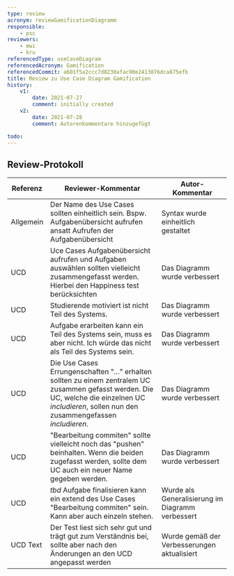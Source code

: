 ```yaml
---
type: review
acronym: reviewGamificationDiagramm
responsible:
    - psc
reviewers:
    - mwi
    - kru
referencedType: useCaseDiagram
referencedAcronym: Gamification
referencedCommit: a601f5a2ccc7d8230afac90e2413076dca875efb
title: Review zu Use Case Diagram Gamification
history:
    v1:
        date: 2021-07-27
        comment: initially created
    v2:
        date: 2021-07-28
        comment: Autorenkommentare hinzugefügt

todo:
---
```


## Review-Protokoll

| Referenz | Reviewer-Kommentar | Autor-Kommentar |
|------------|------------------|-----------------|
| Allgemein | Der Name des Use Cases sollten einheitlich sein. Bspw. Aufgabenübersicht aufrufen ansatt Aufrufen der Aufgabenübersicht | Syntax wurde einheitlich gestaltet |
| UCD | Uce Cases Aufgabenübersicht aufrufen und Aufgaben auswählen sollten vielleicht zusammengefasst werden. Hierbei den Happiness test berücksichten | Das Diagramm wurde verbessert |
| UCD | Studierende motiviert ist nicht Teil des Systems. | Das Diagramm wurde verbessert |
| UCD | Aufgabe erarbeiten kann ein Teil des Systems sein, muss es aber nicht. Ich würde das nicht als Teil des Systems sein. | Das Diagramm wurde verbessert |
| UCD | Die Use Cases Errungenschaften "..." erhalten sollten zu einem zentralem UC zusammen gefasst werden. Die UC, welche die einzelnen UC _includieren_, sollen nun den zusammengefassen _includieren_. | Das Diagramm wurde verbessert |
| UCD | "Bearbeitung commiten" sollte vielleicht noch das "pushen" beinhalten. Wenn die beiden zugefasst werden, sollte dem UC auch ein neuer Name gegeben werden. | Das Diagramm wurde verbessert |
| UCD | _tbd_ Aufgabe finalisieren kann ein extend des Use Cases "Bearbeitung commiten" sein. Kann aber auch einzeln stehen. | Wurde als Generalisierung im Diagramm verbessert |
| UCD Text | Der Test liest sich sehr gut und trägt gut zum Verständnis bei, sollte aber nach den Änderungen an den UCD angepasst werden | Wurde gemäß der Verbesserungen aktualisiert |


